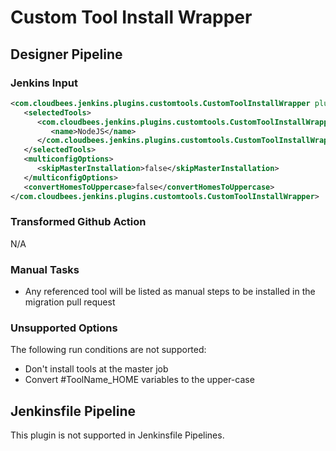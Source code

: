 # Custom Tool Install Wrapper

## Designer Pipeline

### Jenkins Input

```xml
<com.cloudbees.jenkins.plugins.customtools.CustomToolInstallWrapper plugin="custom-tools-plugin@0.7">
   <selectedTools>
      <com.cloudbees.jenkins.plugins.customtools.CustomToolInstallWrapper_-SelectedTool>
         <name>NodeJS</name>
      </com.cloudbees.jenkins.plugins.customtools.CustomToolInstallWrapper_-SelectedTool>
   </selectedTools>
   <multiconfigOptions>
      <skipMasterInstallation>false</skipMasterInstallation>
   </multiconfigOptions>
   <convertHomesToUppercase>false</convertHomesToUppercase>
</com.cloudbees.jenkins.plugins.customtools.CustomToolInstallWrapper>
```

### Transformed Github Action

N/A

### Manual Tasks

- Any referenced tool will be listed as manual steps to be installed in the migration pull request

### Unsupported Options

The following run conditions are not supported:

- Don't install tools at the master job
- Convert #ToolName_HOME variables to the upper-case

## Jenkinsfile Pipeline

This plugin is not supported in Jenkinsfile Pipelines.
